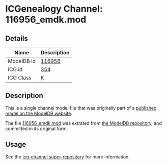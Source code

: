 # ICGenealogy Channel: 116956\_emdk.mod

## Details

Name | Description
---- | -----------
ModelDB id | [116956](http://senselab.med.yale.edu/ModelDB/ShowModel.cshtml?model=116956)
ICG id | [354](http://icg.neurotheory.ox.ac.uk/channels/1/354)
ICG Class | [K](http://icg.neurotheory.ox.ac.uk/channels/1)

## Description

This is a single channel model file that was originally part of a [published model on the ModelDB website](http://senselab.med.yale.edu/mModelDB/ShowModel.cshtml?model=116956).

The file [116956\_emdk.mod](116956_emdk.mod) was extrated from [the ModelDB repository](http://senselab.med.yale.edu/ModelDB/ShowModel.cshtml?model=116956), and committed in its original form.

## Usage

See the [icg-channel super-repository](https://github.com/icgenealogy/icg-channels) for more information.